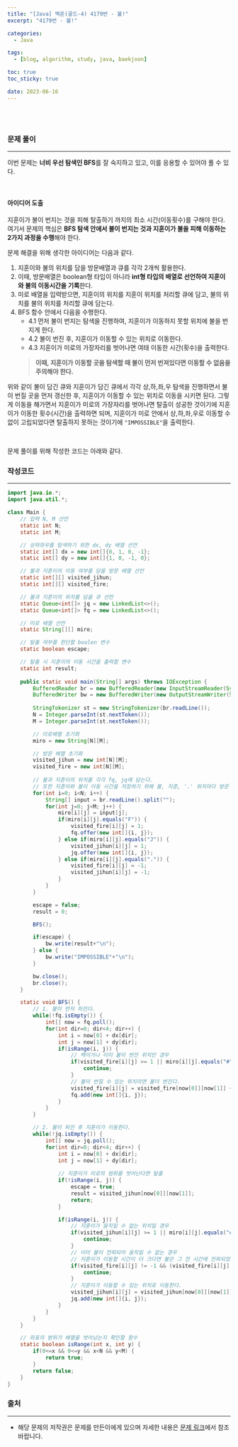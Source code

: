```yaml
---
title: "[Java] 백준(골드-4) 4179번 - 불!"
excerpt: "4179번 - 불!"

categories:
  - Java

tags:
  - [blog, algorithm, study, java, baekjoon]

toc: true
toc_sticky: true

date: 2023-06-16
---
```


<br><br>

### 문제 풀이

---

이번 문제는 **너비 우선 탐색인 BFS**를 잘 숙지하고 있고, 이를 응용할 수 있어야 풀 수 있다.

<br>

#### 아이디어 도출

지훈이가 불이 번지는 것을 피해 탈출하기 까지의 최소 시간(이동횟수)를 구해야 한다. 여기서 문제의 핵심은 **BFS 탐색 안에서 불이 번지는 것과 지훈이가 불을 피해 이동하는 2가지 과정을 수행**해야 한다.

문제 해결을 위해 생각한 아이디어는 다음과 같다.

1. 지훈이와 불의 위치를 담을 방문배열과 큐를 각각 2개씩 활용한다.
2. 이때, 방문배열은 boolean형 타입이 아니라 **int형 타입의 배열로 선언하여 지훈이와 불의 이동시간을 기록**한다.
3. 미로 배열을 입력받으면, 지훈이의 위치를 지훈이 위치를 처리할 큐에 담고, 불의 위치를 불의 위치를 처리할 큐에 담는다.
4. BFS 함수 안에서 다음을 수행한다.
    - 4.1 먼저 불이 번지는 탐색을 진행하여, 지훈이가 이동하지 못할 위치에 불을 번지게 한다.
    - 4.2 불이 번진 후, 지훈이가 이동할 수 있는 위치로 이동한다.
    - 4.3 지훈이가 미로의 가장자리를 벗어나면 여태 이동한 시간(횟수)을 출력한다.
    > **이때, 지훈이가 이동할 곳을 탐색할 때 불이 먼저 번져있다면 이동할 수 없음을 주의해야 한다.**

위와 같이 불이 담긴 큐와 지훈이가 담긴 큐에서 각각 상,하,좌,우 탐색을 진행하면서 불이 번질 곳을 먼저 갱신한 후, 지훈이가 이동할 수 있는 위치로 이동을 시키면 된다. 그렇게 이동을 해가면서 지훈이가 미로의 가장자리를 벗어나면 탈출이 성공한 것이기에 지훈이가 이동한 횟수(시간)을 출력하면 되며, 지훈이가 미로 안에서 상,하,좌,우로 이동할 수 없이 고립되었다면 탈출하지 못하는 것이기에 `"IMPOSSIBLE"`을 출력한다.

<br>

문제 풀이를 위해 작성한 코드는 아래와 같다.

### 작성코드

---

```java
import java.io.*;
import java.util.*;

class Main {    
    // 입력 N, M 선언
    static int N;
    static int M;

    // 상하좌우를 탐색하기 위한 dx, dy 배열 선언
    static int[] dx = new int[]{0, 1, 0, -1};
    static int[] dy = new int[]{1, 0, -1, 0};

    // 불과 지훈이의 이동 여부를 담을 방문 배열 선언
    static int[][] visited_jihun;
    static int[][] visited_fire;

    // 불과 지훈이의 위치를 담을 큐 선언
    static Queue<int[]> jq = new LinkedList<>();
    static Queue<int[]> fq = new LinkedList<>();

    // 미로 배열 선언
    static String[][] miro;

    // 탈출 여부를 판단할 boolen 변수
    static boolean escape;

    // 탈출 시 지훈이의 이동 시간을 출력할 변수
    static int result;
    
    public static void main(String[] args) throws IOException {
        BufferedReader br = new BufferedReader(new InputStreamReader(System.in));
        BufferedWriter bw = new BufferedWriter(new OutputStreamWriter(System.out));
        
        StringTokenizer st = new StringTokenizer(br.readLine());
        N = Integer.parseInt(st.nextToken());
        M = Integer.parseInt(st.nextToken());

        // 미로배열 초기화
        miro = new String[N][M];

        // 방문 배열 초기화
        visited_jihun = new int[N][M];
        visited_fire = new int[N][M];
        
        // 불과 지훈이의 위치를 각각 fq, jq에 담는다.
        // 또한 지훈이와 불이 이동 시간을 저장하기 위해 불, 지훈, '.' 위치마다 방문 배열을 갱신한다.
        for(int i=0; i<N; i++) {
            String[] input = br.readLine().split("");
            for(int j=0; j<M; j++) {
                miro[i][j] = input[j];
                if(miro[i][j].equals("F")) {
                    visited_fire[i][j] = 1;
                    fq.offer(new int[]{i, j});
                } else if(miro[i][j].equals("J")) {
                    visited_jihun[i][j] = 1;
                    jq.offer(new int[]{i, j});
                } else if(miro[i][j].equals(".")) {
                    visited_fire[i][j] = -1;
                    visited_jihun[i][j] = -1;
                }
            }
        }

        escape = false;
        result = 0;

        BFS();

        if(escape) {
            bw.write(result+"\n");
        } else {
            bw.write("IMPOSSIBLE"+"\n");
        }

        bw.close();
        br.close();
    }

    static void BFS() {
        // 1. 불이 먼저 퍼진다.
        while(!fq.isEmpty()) {
            int[] now = fq.poll();
            for(int dir=0; dir<4; dir++) {
                int i = now[0] + dx[dir];
                int j = now[1] + dy[dir];
                if(isRange(i, j)) {
                    // 벽이거나 이미 불이 번진 위치인 경우
                    if(visited_fire[i][j] >= 1 || miro[i][j].equals("#")) {
                        continue;
                    }
                    // 불이 번질 수 있는 위치라면 불이 번진다.
                    visited_fire[i][j] = visited_fire[now[0]][now[1]] + 1;
                    fq.add(new int[]{i, j});
                }
            }
        }

        // 2. 불이 퍼진 후 지훈이가 이동한다.
        while(!jq.isEmpty()) {
            int[] now = jq.poll();
            for(int dir=0; dir<4; dir++) {
                int i = now[0] + dx[dir];
                int j = now[1] + dy[dir];
                
                // 지훈이가 미로의 범위를 벗어난다면 탈출
                if(!isRange(i, j)) {
                    escape = true;
                    result = visited_jihun[now[0]][now[1]];
                    return;
                }

                if(isRange(i, j)) {
                    // 지훈이가 움직일 수 없는 위치일 경우
                    if(visited_jihun[i][j] >= 1 || miro[i][j].equals("#")) {
                        continue;
                    }
                    // 이미 불이 전파되어 움직일 수 없는 경우
                    // 지훈이가 이동할 시간이 더 크다면 불은 그 전 시간에 전파되었기 때문
                    if(visited_fire[i][j] != -1 && (visited_fire[i][j] <= visited_jihun[now[0]][now[1]]+1)) {
                        continue;
                    }
                    // 지훈이가 이동할 수 있는 위치로 이동한다.
                    visited_jihun[i][j] = visited_jihun[now[0]][now[1]] + 1;
                    jq.add(new int[]{i, j});
                }
            }
        }
    }

    // 좌표의 범위가 배열을 벗어났는지 확인할 함수
    static boolean isRange(int x, int y) {
        if(0<=x && 0<=y && x<N && y<M) {
            return true;
        }
        return false;
    }
}
```

### 출처

---

- 해당 문제의 저작권은 문제를 만든이에게 있으며 자세한 내용은 [문제 링크](https://www.acmicpc.net/problem/4179)에서 참조바랍니다.